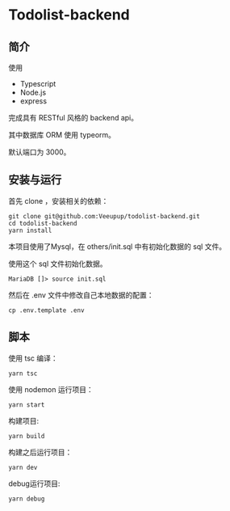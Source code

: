 # Todolist-backend

## 简介

使用 

* Typescript
* Node.js
* express

完成具有 RESTful 风格的 backend api。

其中数据库 ORM 使用 typeorm。

默认端口为 3000。

## 安装与运行

首先 clone ，安装相关的依赖：

```shell
git clone git@github.com:Veeupup/todolist-backend.git
cd todolist-backend
yarn install
```

本项目使用了Mysql，在 others/init.sql 中有初始化数据的 sql 文件。

使用这个 sql 文件初始化数据。

```shell
MariaDB []> source init.sql
```

然后在 .env 文件中修改自己本地数据的配置：

```
cp .env.template .env
```



## 脚本

使用 tsc 编译：

```
yarn tsc
```

使用 nodemon 运行项目：

```
yarn start
```

构建项目:

```
yarn build
```

构建之后运行项目：

```
yarn dev
```

debug运行项目:

```
yarn debug
```

